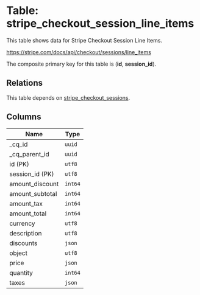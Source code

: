 # Table: stripe_checkout_session_line_items

This table shows data for Stripe Checkout Session Line Items.

https://stripe.com/docs/api/checkout/sessions/line_items

The composite primary key for this table is (**id**, **session_id**).

## Relations

This table depends on [stripe_checkout_sessions](stripe_checkout_sessions.md).

## Columns

| Name          | Type          |
| ------------- | ------------- |
|_cq_id|`uuid`|
|_cq_parent_id|`uuid`|
|id (PK)|`utf8`|
|session_id (PK)|`utf8`|
|amount_discount|`int64`|
|amount_subtotal|`int64`|
|amount_tax|`int64`|
|amount_total|`int64`|
|currency|`utf8`|
|description|`utf8`|
|discounts|`json`|
|object|`utf8`|
|price|`json`|
|quantity|`int64`|
|taxes|`json`|